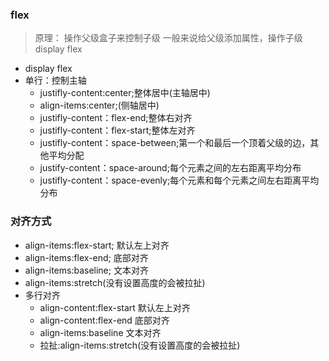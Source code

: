 ### flex
> 原理： 操作父级盒子来控制子级 
         一般来说给父级添加属性，操作子级display flex 
  - display flex 
  - 单行：控制主轴
    + justifly-content:center;整体居中(主轴居中)
    + align-items:center;(侧轴居中)
    + justifly-content：flex-end;整体右对齐
    + justifly-content：flex-start;整体左对齐
    + justifly-content：space-between;第一个和最后一个顶着父级的边，其他平均分配
    + justify-content：space-around;每个元素之间的左右距离平均分布
    + justifly-content：space-evenly;每个元素和每个元素之间左右距离平均分布
### 对齐方式
   - align-items:flex-start; 默认左上对齐
   - align-items:flex-end; 底部对齐
   - align-items:baseline; 文本对齐
   - align-items:stretch(没有设置高度的会被拉扯)
   - 多行对齐
     + align-content:flex-start 默认左上对齐
     + align-content:flex-end  底部对齐
     + align-items:baseline   文本对齐
     + 拉扯:align-items:stretch(没有设置高度的会被拉扯)